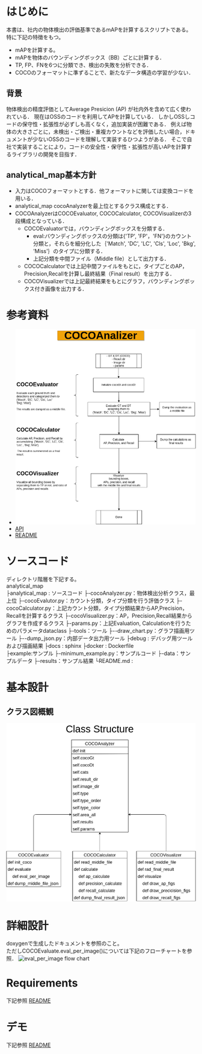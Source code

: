# はじめに
本書は、社内の物体検出の評価基準であるmAPを計算するスクリプトである。特に下記の特徴をもつ。
- mAPを計算する。
- mAPを物体のバウンディングボックス（BB）ごとに計算する．
- TP, FP、FNを6つに分類でき、検出の失敗を分析できる．
- COCOのフォーマットに準ずることで、新たなデータ構造の学習が少ない．
## 背景
物体検出の精度評価としてAverage Presicion (AP) が社内外を含めて広く使われている．
現在はOSSのコードを利用してAPを計算している．
しかしOSSしコードの保守性・拡張性が必ずしも高くなく，追加実装が困難である．
例えば物体の大きさごとに，未検出・ご検出・重複カウントなどを評価したい場合，ドキュメントが少ないOSSのコードを理解して実装するひつようがある．
そこで自社で実装することにより，コードの安全性・保守性・拡張性が高いAPを計算するライブラリの開発を目指す．
## analytical_map基本方針  
* 入力はCOCOフォーマットとする．他フォーマットに関しては変換コードを用いる．
* analytical_map cocoAnalyzerを最上位とするクラス構成とする．
* COCOAnalyzerはCOCOEvaluator, COCOCalculator, COCOVisualizerの3段構成となっている．
  * COCOEvaluatorでは，バウンディングボックスを分類する．
    * eval:バウンディングボックスの分類は{'TP', 'FP'，'FN'}のカウント分類と，それらを細分化した｛'Match', 'DC', 'LC', 'Cls', 'Loc', 'Bkg', 'Miss'｝のタイプに分類する．
    * 上記分類を中間ファイル（Middle file）として出力する．
  * COCOCalculatorでは上記中間ファイルをもとに，タイプごとのAP，Precision,Recallを計算し最終結果（Final result）を出力する．
  * COCOVisualizerでは上記最終結果をもとにグラフ，バウンディングボックス付き画像を出力する．
 
# 参考資料
* ![Use flow chart](docs/figures/use_flow.drawio.png) 
* [API](https://ryotayoneyama.github.io/analytical_map/)
* [README](README.md)
  
# ソースコード
ディレクトリ階層を下記する。  
analytical_map  
├analytical_map : ソースコード
├-cocoAnalyzer.py：物体検出分析クラス，最上位
├-cocoEvalutor.py：カウント分類，タイプ分類を行う評価クラス
├-cocoCalculator.py：上記カウント分類，タイプ分類結果からAP,Precision，Recallを計算するクラス
├-cocoVisualizer.py：AP，Precision,Recall結果からグラフを作成するクラス
├-params.py：上記Evaluation, Calculationを行うためのパラメータdataclass
├-tools：ツール
├--draw_chart.py：グラフ描画用ツール
├--dump_json.py：内部データ出力用ツール
├debug : デバッグ用ツールおよび描画結果
├docs : sphinx
├docker : Dockerfile  
├example:サンプル
├-minimum_example.py：サンプルコード
├-data：サンプルデータ
├-results：サンプル結果
└README.md :   


# 基本設計
## クラス図概観
![Class structure](docs/figures/class_structure.drawio.png) 


# 詳細設計
doxygenで生成したドキュメントを参照のこと。  
ただしCOCOEvaluate.eval_per_image()については下記のフローチャートを参照．
![eval_per_image flow chart](docs/figures/eval_per_iamge_flow.drawio.png) 

# Requirements
下記参照
[README](README.md)
# デモ
下記参照
[README](README.md)